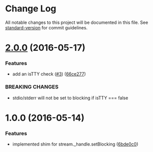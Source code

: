 # Change Log

All notable changes to this project will be documented in this file. See [standard-version](https://github.com/conventional-changelog/standard-version) for commit guidelines.

<a name="2.0.0"></a>
# [2.0.0](https://github.com/yargs/set-blocking/compare/v1.0.0...v2.0.0) (2016-05-17)


### Features

* add an isTTY check ([#3](https://github.com/yargs/set-blocking/issues/3)) ([66ce277](https://github.com/yargs/set-blocking/commit/66ce277))


### BREAKING CHANGES

* stdio/stderr will not be set to blocking if isTTY === false



<a name="1.0.0"></a>
# 1.0.0 (2016-05-14)


### Features

* implemented shim for stream._handle.setBlocking ([6bde0c0](https://github.com/yargs/set-blocking/commit/6bde0c0))

